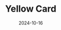 ---  
layout: startup_page  
title: "Yellow Card"  
id: "yellowcard.io"  
permalink: "/yellowcardyellowcard.io10162024/"  
website: "https://yellowcard.io/"  
funding_round: "Series C"  
funding_amount: "$33M"  
investors: "Blockchain Capital, Polychain Capital, Block, Inc., Winklevoss Capital, Third Prime Ventures, Castle Island Ventures, Galaxy Ventures, Blockchain Coinvestors, Hutt Capital"  
about: "Yellow Card is a cryptocurrency platform that initially focused on providing retail customers with access to crypto and stablecoins in 20 African countries. It has since pivoted to focus primarily on business customers, offering services for payments and treasury management using stablecoins. This shift aims to improve sustainability and leverage the higher transaction volumes of businesses."  
markets: "Fintech, Cryptocurrency, Blockchain, Financial Services, Trading Platform, Virtual Currency"  
hq: "Atlanta, Georgia, United States"  
founded_year: "2016"  
linkedin: "https://www.linkedin.com/company/yellowcardapp"  
twitter: "https://twitter.com/yellowcard_app"  
instagram: ""  
facebook: "https://www.facebook.com/yellowcardapp"  
crunchbase: "https://www.crunchbase.com/organization/yellow-card"  
pitchbook: ""  

date_display: "16-Oct-2024"  
date: "2024-10-16"

# SEO Optimization  
meta_title: "Yellow Card - Series C Funding ($33M)"  
meta_description: "Yellow Card, Yellow Card is a cryptocurrency platform that initially focused on providing retail customers with access to crypto and stablecoins in 20 African coun..."  
meta_keywords: "Yellow Card, Fintech, Cryptocurrency, Blockchain, Financial Services, Trading Platform, Virtual Currency, Series C funding"  
canonical_url: "https://startup.projectstartups.com/yellowcardyellowcard.io10162024/"  
---